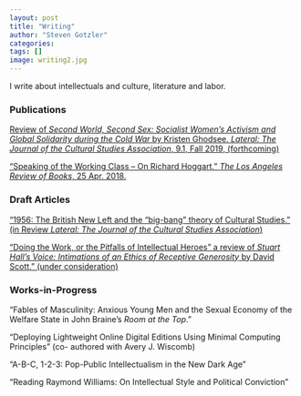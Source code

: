 ```yaml
---
layout: post
title: "Writing"
author: "Steven Gotzler"
categories:
tags: []
image: writing2.jpg
---
```


I write about intellectuals and culture, literature and labor.

### Publications
[Review of *Second World, Second Sex: Socialist Women’s Activism and Global Solidarity during the Cold War* by Kristen Ghodsee. *Lateral: The Journal of the Cultural Studies Association*, 9.1, Fall 2019, (forthcoming)](/personal/assets/documents/REVIEW_DRAFT-Ghodsee_SecondWorld_SecondSex.pdf) 

[“Speaking of the Working Class – On Richard Hoggart.” *The Los Angeles Review of Books*, 25 Apr. 2018.](https://lareviewofbooks.org/article/speaking-of-the-working-class-on-richard-hoggart/)

### Draft Articles
[“1956: The British New Left and the “big-bang” theory of Cultural Studies.” (in Review *Lateral: The Journal of the Cultural Studies Association*)](/personal/assets/documents/ARTICLE_DRAFT-1956.pdf)

[“Doing the Work, or the Pitfalls of Intellectual Heroes” a review of *Stuart Hall’s Voice: Intimations of an 
Ethics of Receptive Generosity* by David Scott.” (under consideration)](/personal/assets/documents/ESSAY_DRAFT-DavidScott_StuartHall.pdf)

### Works-in-Progress
“Fables of Masculinity: Anxious Young Men and the Sexual Economy of the Welfare State in 
John Braine’s *Room at the Top*.”

“Deploying Lightweight Online Digital Editions Using Minimal Computing Principles” (co-
authored with Avery J. Wiscomb)

“A-B-C, 1-2-3: Pop-Public Intellectualism in the New Dark Age” 

“Reading Raymond Williams: On Intellectual Style and Political Conviction”


